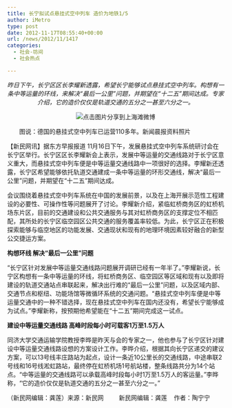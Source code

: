 ```yaml
---
title: 长宁拟试点悬挂式空中列车 造价为地铁1/5
author: iMetro
type: post
date: 2012-11-17T08:55:40+00:00
url: /news/2012/11/1417
categories:
  - 社会-坊间
  - 社会热点

---
```

<p align="center">
  <em>昨日下午，长宁区区长李耀新透露，希望长宁能够试点悬挂式空中列车。构想有一条中等运量的环线，来解决“最后一公里”问题，并期望在“十二五”期间达成。专家介绍，它的造价仅仅是轨道交通的五分之一甚至六分之一。</em>
</p>

<p align="center">
  <img title="点击图片分享到上海滩微博" src="http://image.xinmin.cn/2012/11/17/20121117120238134451.jpg" alt="点击图片分享到上海滩微博" border="0" />
</p>

　　图说：德国的悬挂式空中列车已运营110多年。新闻晨报资料照片

【新民网讯】据东方早报报道 11月16日下午，发展悬挂式空中列车系统研讨会在长宁区举行。长宁区区长李耀新会上表示，发展中等运量的交通线路对于长宁区意义重大，而悬挂式空中列车便是中等运量交通线路中一项很好的选择。李耀新还透露，长宁区希望能够依托轨道交通建成一条中等运量的环形交通线，解决“最后一公里”问题，并期望在“十二五”期间达成。

会议围绕着悬挂式空中列车系统在中国的发展前景，以及在上海开展示范性工程建设的必要性、可操作性等问题展开了讨论。李耀新介绍，紧临虹桥商务区的虹桥机场东片区，目前的交通建设和公共交通服务与其对虹桥商务区的支撑定位不相匹配，其所处的长宁区临空园区公共交通的服务覆盖率较低。为此，长宁区正在积极探索能够与临空地区的功能发展、交通现状和现有的地理环境因素较好融合的新型公交捷运方案。

**构想环线 解决“最后一公里”问题**

“长宁区针对发展中等运量交通线路问题展开调研已经有一年半了。”李耀新说，长宁区构想有一条中等运量的环线，将虹桥商务区、临空园区等区域和现有以及即将建设的轨道交通站点串联起来，解决出行难的“最后一公里”问题，以及区域内部、交通节点和枢纽、功能场馆等微循环系统的交通问题。“悬挂式空中列车便是中等运量交通中的一种不错选择，现在悬挂式空中列车在国内还没有，希望长宁能够成为试点。”李耀新称，按预期他希望能在“十二五”期间完成这一试点。

**建设中等运量交通线路 高峰时段****每小时可载客****1万至1.5万人**

同济大学交通运输学院教授李晔是昨天与会的专家之一，他也参与了长宁区针对建设中等运量交通线路设想的方案设计工作。李晔介绍，根据其向长宁区递交的建议方案，可以13号线丰庄路站为起点，设计一条近10公里长的交通线路，中途串联2号线和16号线淞虹路站，最终停在虹桥机场1号航站楼，整条线路共分为14个站点。“中等运量的交通线路可以承载高峰时段每小时1万至1.5万人的客运量。”李晔称，“它的造价仅仅是轨道交通的五分之一甚至六分之一。”

<div>
  （新民网编辑：龚莲）来源：新民网         新民网编辑：龚莲    作者：陶宁宁
</div>